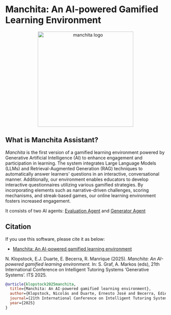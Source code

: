 # Manchita: An AI-powered Gamified Learning Environment

<p align="center">
  <img src="https://github.com/user-attachments/assets/1a6335fd-4fea-495c-97c3-ebfe30c91bad" alt="manchita logo" width="300"/>
</p>

## What is Manchita Assistant?
*Manchita* is the first version of a gamified learning environment powered by Generative Artificial Intelligence (AI) to enhance engagement and participation in learning. The system integrates Large Language Models (LLMs) and Retrieval-Augmented Generation (RAG) techniques to automatically answer learners' questions in an interactive, conversational manner. Additionally, our environment enables educators to develop interactive questionnaires utilizing various gamified strategies. By incorporating elements such as narrative-driven challenges, scoring mechanisms, and streak-based games, our online learning environment fosters increased engagement.

It consists of two AI agents: [Evaluation Agent](./app/agent/README.md) and [Generator Agent](./app/generator/README.md)

## Citation

If you use this software, please cite it as below:

* [Manchita: An AI-powered gamified learning environment](!TODO)

N. Klopstock, E.J. Duarte, E. Becerra, R. Manrique (2025). *Manchita: An AI-powered gamified learning environment.* In: S. Graf, A. Markos (eds), 21th International Conference on Intelligent Tutoring Systems ‘Generative Systems’. ITS 2025.

```bibtex
@article{klopstock2025manchita,
  title={Manchita: An AI-powered gamified learning environment},
  author={Klopstock, Nicolás and Duarte, Ernesto José and Becerra, Edier and Manrique, Rubén},
  journal={21th International Conference on Intelligent Tutoring Systems ‘Generative Systems’},
  year={2025}
}

